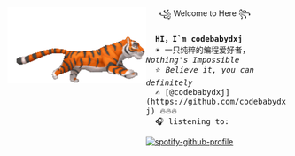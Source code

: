 <div style="width: 250px; height: 300px;float: left"><a href="https://tenor.com/view/eevee-pokemon-wink-pixel-gif-15197794" style="display: block;width: 250px; height: 300px; float: left"><img align="left" width="250" height="137" src="./img/tiger.gif"></a></div>&nbsp;&nbsp;&nbsp;&nbsp;&nbsp;&nbsp;꧁ Welcome  to Here ꧂<br><samp><br>
  &nbsp;&nbsp;<b>HI，I`m codebabydxj </b> <br>
  &nbsp;&nbsp;☀️ 一只纯粹的编程爱好者，<i>Nothing's Impossible </i><br>
  &nbsp;&nbsp;⭐ <i>Believe it, you can definitely</i> <br>
  &nbsp;&nbsp;✍️ [@codebabydxj](https://github.com/codebabydxj) 🔥🔥🔥<br>
  &nbsp;&nbsp;🎧 listening to: <br></samp>
  
[![spotify-github-profile](https://spotify-github-profile.vercel.app/api/view?uid=22thftxib35zraloo4ct2unwa&cover_image=true&theme=novatorem)](https://github.com/kittinan/spotify-github-profile) <br>
